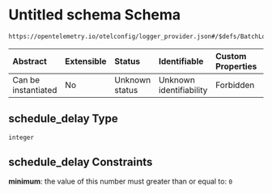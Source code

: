 # Untitled schema Schema

```txt
https://opentelemetry.io/otelconfig/logger_provider.json#/$defs/BatchLogRecordProcessor/properties/schedule_delay
```



| Abstract            | Extensible | Status         | Identifiable            | Custom Properties | Additional Properties | Access Restrictions | Defined In                                                                       |
| :------------------ | :--------- | :------------- | :---------------------- | :---------------- | :-------------------- | :------------------ | :------------------------------------------------------------------------------- |
| Can be instantiated | No         | Unknown status | Unknown identifiability | Forbidden         | Allowed               | none                | [logger\_provider.json\*](../schema/logger_provider.json "open original schema") |

## schedule\_delay Type

`integer`

## schedule\_delay Constraints

**minimum**: the value of this number must greater than or equal to: `0`
